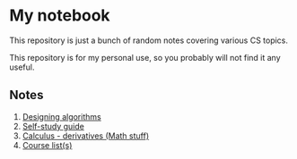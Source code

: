 # My notebook

This repository is just a bunch of random notes covering various CS topics.


This repository is for my personal use, so you probably will not find it any useful.

## Notes

1. [Designing algorithms](designing-algorithms)
2. [Self-study guide](self-study-guide)
3. [Calculus - derivatives (Math stuff)](calculus-derivatives)
4. [Course list(s)](courses)

